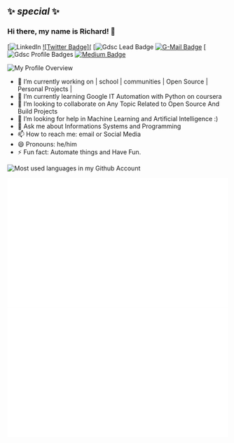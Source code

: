 ## ✨ _special_ ✨ 
### Hi there, my name is Richard! 👋

[![LinkedIn](]https://www.linkedin.com/in/richard-dushime/)
[![Twitter Badge](](https://twitter.com/RichardDushime)
[![Gdsc Lead Badge](https://developers.google.com/profile/badges/community/dsc/2021/lead)
[![G-Mail Badge](https://img.shields.io/badge/-Gmail-EA4335?style=flat-square&logo=Gmail&logoColor=white&color=red)](mailto://mudaherarich@gmail.com)
[![Gdsc Profile Badges](https://developers.google.com/profile/u/richarddushime)
[![Medium Badge](https://img.shields.io/badge/Medium-12100E?style=flat-square&logo=medium&logoColor=white&color=black)](https://medium.com/@nodira_ibragimova/)

![My Profile Overview](https://github-readme-stats.vercel.app/api?username=richarddushime&show_icons=true&theme=blue-green&count_private=true)

- 🔭 I’m currently working on | school | communities | Open Source | Personal Projects |
- 🌱 I’m currently learning Google IT Automation with Python on coursera
- 👯 I’m looking to collaborate on Any Topic Related to Open Source And Build Projects
- 🤔 I’m looking for help in Machine Learning and Artificial Intelligence :) 
- 💬 Ask me about Informations Systems and Programming
- 📫 How to reach me: email or Social Media
- 😄 Pronouns: he/him
- ⚡ Fun fact: Automate things and Have Fun. 

![Most used languages in my Github Account](https://github-readme-stats.vercel.app/api/top-langs/?username=richarddushime&layout=compact&theme=gotham&count_private=true)

![](https://raw.githubusercontent.com/richarddushime/github-stats/main/generated/overview.svg#gh-dark-mode-only)
![](https://raw.githubusercontent.com/richarddushime/github-stats/main/generated/overview.svg#gh-light-mode-only)

